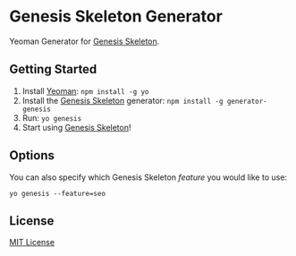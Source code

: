 Genesis Skeleton Generator
==========================

Yeoman Generator for [Genesis Skeleton][2].


Getting Started
---------------

1. Install [Yeoman][1]: `npm install -g yo`
2. Install the [Genesis Skeleton][2] generator: `npm install -g generator-genesis`
3. Run: `yo genesis`
4. Start using [Genesis Skeleton][2]!


Options
-------

You can also specify which Genesis Skeleton *feature* you would like to use:

    yo genesis --feature=seo



License
-------

[MIT License][3]


[1]: http://yeoman.io/
[2]: http://github.com/ericclemmons/genesis-skeleton
[3]: http://en.wikipedia.org/wiki/MIT_License
